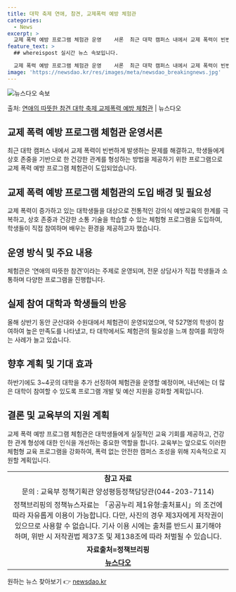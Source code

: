 ```yaml
---
title: 대학 축제 연애, 참견, 교제폭력 예방 체험관
categories:
  - News
excerpt: >
  교제 폭력 예방 프로그램 체험관 운영    서론  최근 대학 캠퍼스 내에서 교제 폭력이 빈번하게 발생함에 따…
feature_text: >
  ## whereispost 실시간 뉴스 속보입니다.

  교제 폭력 예방 프로그램 체험관 운영    서론  최근 대학 캠퍼스 내에서 교제 폭력이 빈번하게 발생함에 따…
image: 'https://newsdao.kr/res/images/meta/newsdao_breakingnews.jpg'
---
```


![뉴스다오 속보](https://newsdao.kr/res/images/meta/newsdao_breakingnews.jpg)

<p>출처: <a href="https://newsdao.kr/4186" rel="dofollow">연애의 따뜻한 참견 대학 축제 교제폭력 예방 체험관</a> | 뉴스다오</p>

<h2 data-ke-size="size26">교제 폭력 예방 프로그램 체험관 운영서론</h2>
<p data-ke-size="size16">최근 대학 캠퍼스 내에서 교제 폭력이 빈번하게 발생하는 문제를 해결하고, 학생들에게 상호 존중을 기반으로 한 건강한 관계를 형성하는 방법을 제공하기 위한 프로그램으로 교제 폭력 예방 프로그램 체험관이 도입되었습니다.</p>

<h2 data-ke-size="size26">교제 폭력 예방 프로그램 체험관의 도입 배경 및 필요성</h2>
<p data-ke-size="size16">교제 폭력이 증가하고 있는 대학생들을 대상으로 전통적인 강의식 예방교육의 한계를 극복하고, 상호 존중과 건강한 소통 기술을 학습할 수 있는 체험형 프로그램을 도입하여, 학생들이 직접 참여하며 배우는 환경을 제공하고자 했습니다.</p>

<h2 data-ke-size="size26">운영 방식 및 주요 내용</h2>
<p data-ke-size="size16">체험관은 ‘연애의 따뜻한 참견’이라는 주제로 운영되며, 전문 상담사가 직접 학생들과 소통하며 다양한 프로그램을 진행합니다.</p>

<h2 data-ke-size="size26">실제 참여 대학과 학생들의 반응</h2>
<p data-ke-size="size16">올해 상반기 동안 군산대와 수원대에서 체험관이 운영되었으며, 약 527명의 학생이 참여하여 높은 만족도를 나타냈고, 타 대학에서도 체험관의 필요성을 느껴 참여를 희망하는 사례가 늘고 있습니다.</p>

<h2 data-ke-size="size26">향후 계획 및 기대 효과</h2>
<p data-ke-size="size16">하반기에도 3~4곳의 대학을 추가 선정하여 체험관을 운영할 예정이며, 내년에는 더 많은 대학이 참여할 수 있도록 프로그램 개발 및 예산 지원을 강화할 계획입니다.</p>

<h2 data-ke-size="size26">결론 및 교육부의 지원 계획</h2>
<p data-ke-size="size16">교제 폭력 예방 프로그램 체험관은 대학생들에게 실질적인 교육 기회를 제공하고, 건강한 관계 형성에 대한 인식을 개선하는 중요한 역할을 합니다. 교육부는 앞으로도 이러한 체험형 교육 프로그램을 강화하여, 폭력 없는 안전한 캠퍼스 조성을 위해 지속적으로 지원할 계획입니다.</p>

<table>
  <tr>
    <td style="text-align: center; height: 17px;"><b>참고 자료</b></td>
  </tr>
  <tr>
    <td style="text-align: center; height: 17px;">문의 : 교육부 정책기획관 양성평등정책담당관(044-203-7114)</td>
  </tr>
  <tr>
    <td style="text-align: center; height: 17px;">정책브리핑의 정책뉴스자료는 「공공누리 제1유형:출처표시」의 조건에 따라 자유롭게 이용이 가능합니다. 다만, 사진의 경우 제3자에게 저작권이 있으므로 사용할 수 없습니다. 기사 이용 시에는 출처를 반드시 표기해야 하며, 위반 시 저작권법 제37조 및 제138조에 따라 처벌될 수 있습니다.</td>
  </tr>
  <tr>
    <td style="text-align: center; height: 17px;"><b>자료출처=정책브리핑</b></td>
  </tr>
  <tr>
    <td style="text-align: center; height: 17px;"><b><a href="https://newsdao.kr/4186">뉴스다오</a></b></td>
  </tr>
</table> 

원하는 뉴스 찾아보기 👉 <a href="https://newsdao.kr" rel="dofollow">newsdao.kr</a>


